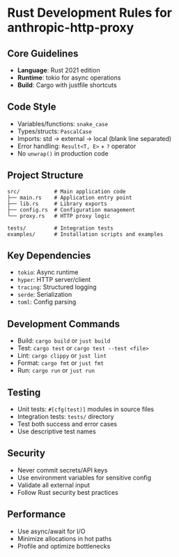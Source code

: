 # Rust Development Rules for anthropic-http-proxy

## Core Guidelines
- **Language**: Rust 2021 edition
- **Runtime**: tokio for async operations
- **Build**: Cargo with justfile shortcuts

## Code Style
- Variables/functions: `snake_case`
- Types/structs: `PascalCase`
- Imports: std → external → local (blank line separated)
- Error handling: `Result<T, E>` + `?` operator
- No `unwrap()` in production code

## Project Structure
```
src/           # Main application code
├── main.rs    # Application entry point
├── lib.rs     # Library exports
├── config.rs  # Configuration management
└── proxy.rs   # HTTP proxy logic

tests/         # Integration tests
examples/      # Installation scripts and examples
```

## Key Dependencies
- `tokio`: Async runtime
- `hyper`: HTTP server/client
- `tracing`: Structured logging
- `serde`: Serialization
- `toml`: Config parsing

## Development Commands
- Build: `cargo build` or `just build`
- Test: `cargo test` or `cargo test --test <file>`
- Lint: `cargo clippy` or `just lint`
- Format: `cargo fmt` or `just fmt`
- Run: `cargo run` or `just run`

## Testing
- Unit tests: `#[cfg(test)]` modules in source files
- Integration tests: `tests/` directory
- Test both success and error cases
- Use descriptive test names

## Security
- Never commit secrets/API keys
- Use environment variables for sensitive config
- Validate all external input
- Follow Rust security best practices

## Performance
- Use async/await for I/O
- Minimize allocations in hot paths
- Profile and optimize bottlenecks